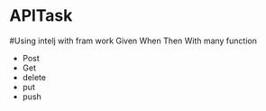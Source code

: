 # APITask

#Using  intelj with fram work Given When Then With many function

- Post
- Get
-  delete
-  put
-  push
